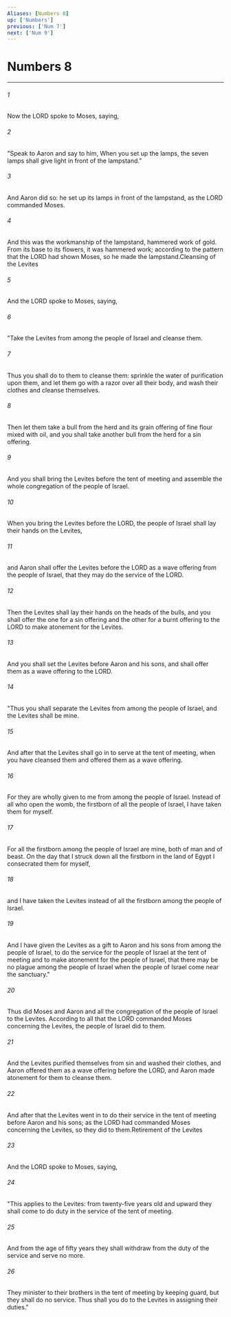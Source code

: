 ```yaml
---
Aliases: [Numbers 8]
up: ['Numbers']
previous: ['Num 7']
next: ['Num 9']
---
```

# Numbers 8
***



###### 1 
Now the LORD spoke to Moses, saying, 

###### 2 
"Speak to Aaron and say to him, When you set up the lamps, the seven lamps shall give light in front of the lampstand." 

###### 3 
And Aaron did so: he set up its lamps in front of the lampstand, as the LORD commanded Moses. 

###### 4 
And this was the workmanship of the lampstand, hammered work of gold. From its base to its flowers, it was hammered work; according to the pattern that the LORD had shown Moses, so he made the lampstand.Cleansing of the Levites 

###### 5 
And the LORD spoke to Moses, saying, 

###### 6 
"Take the Levites from among the people of Israel and cleanse them. 

###### 7 
Thus you shall do to them to cleanse them: sprinkle the water of purification upon them, and let them go with a razor over all their body, and wash their clothes and cleanse themselves. 

###### 8 
Then let them take a bull from the herd and its grain offering of fine flour mixed with oil, and you shall take another bull from the herd for a sin offering. 

###### 9 
And you shall bring the Levites before the tent of meeting and assemble the whole congregation of the people of Israel. 

###### 10 
When you bring the Levites before the LORD, the people of Israel shall lay their hands on the Levites, 

###### 11 
and Aaron shall offer the Levites before the LORD as a wave offering from the people of Israel, that they may do the service of the LORD. 

###### 12 
Then the Levites shall lay their hands on the heads of the bulls, and you shall offer the one for a sin offering and the other for a burnt offering to the LORD to make atonement for the Levites. 

###### 13 
And you shall set the Levites before Aaron and his sons, and shall offer them as a wave offering to the LORD. 

###### 14 
"Thus you shall separate the Levites from among the people of Israel, and the Levites shall be mine. 

###### 15 
And after that the Levites shall go in to serve at the tent of meeting, when you have cleansed them and offered them as a wave offering. 

###### 16 
For they are wholly given to me from among the people of Israel. Instead of all who open the womb, the firstborn of all the people of Israel, I have taken them for myself. 

###### 17 
For all the firstborn among the people of Israel are mine, both of man and of beast. On the day that I struck down all the firstborn in the land of Egypt I consecrated them for myself, 

###### 18 
and I have taken the Levites instead of all the firstborn among the people of Israel. 

###### 19 
And I have given the Levites as a gift to Aaron and his sons from among the people of Israel, to do the service for the people of Israel at the tent of meeting and to make atonement for the people of Israel, that there may be no plague among the people of Israel when the people of Israel come near the sanctuary." 

###### 20 
Thus did Moses and Aaron and all the congregation of the people of Israel to the Levites. According to all that the LORD commanded Moses concerning the Levites, the people of Israel did to them. 

###### 21 
And the Levites purified themselves from sin and washed their clothes, and Aaron offered them as a wave offering before the LORD, and Aaron made atonement for them to cleanse them. 

###### 22 
And after that the Levites went in to do their service in the tent of meeting before Aaron and his sons; as the LORD had commanded Moses concerning the Levites, so they did to them.Retirement of the Levites 

###### 23 
And the LORD spoke to Moses, saying, 

###### 24 
"This applies to the Levites: from twenty-five years old and upward they shall come to do duty in the service of the tent of meeting. 

###### 25 
And from the age of fifty years they shall withdraw from the duty of the service and serve no more. 

###### 26 
They minister to their brothers in the tent of meeting by keeping guard, but they shall do no service. Thus shall you do to the Levites in assigning their duties."

